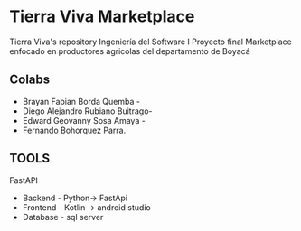 # Tierra Viva Marketplace
Tierra Viva's repository
Ingeniería del Software I
Proyecto final
Marketplace enfocado en productores agricolas del departamento de Boyacá

## Colabs
+ Brayan Fabian Borda Quemba - 
+ Diego Alejandro Rubiano Buitrago-
+ Edward Geovanny Sosa Amaya -
+ Fernando Bohorquez Parra.

## TOOLS
FastAPI     
+ Backend - Python-> FastApi
+ Frontend - Kotlin -> android studio 
+ Database - sql server
